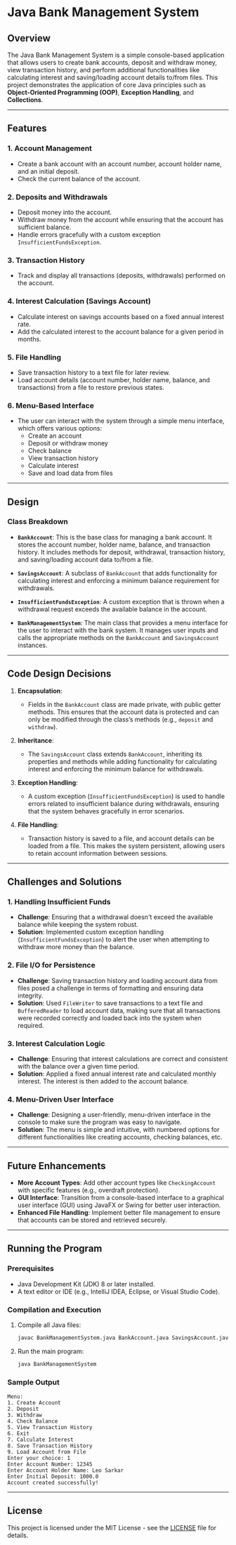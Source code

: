 
# Java Bank Management System

## Overview
The Java Bank Management System is a simple console-based application that allows users to create bank accounts, deposit and withdraw money, view transaction history, and perform additional functionalities like calculating interest and saving/loading account details to/from files. This project demonstrates the application of core Java principles such as **Object-Oriented Programming (OOP)**, **Exception Handling**, and **Collections**.

---

## Features

### 1. **Account Management**
- Create a bank account with an account number, account holder name, and an initial deposit.
- Check the current balance of the account.

### 2. **Deposits and Withdrawals**
- Deposit money into the account.
- Withdraw money from the account while ensuring that the account has sufficient balance. 
- Handle errors gracefully with a custom exception `InsufficientFundsException`.

### 3. **Transaction History**
- Track and display all transactions (deposits, withdrawals) performed on the account.

### 4. **Interest Calculation (Savings Account)**
- Calculate interest on savings accounts based on a fixed annual interest rate.
- Add the calculated interest to the account balance for a given period in months.

### 5. **File Handling**
- Save transaction history to a text file for later review.
- Load account details (account number, holder name, balance, and transactions) from a file to restore previous states.

### 6. **Menu-Based Interface**
- The user can interact with the system through a simple menu interface, which offers various options:
    - Create an account
    - Deposit or withdraw money
    - Check balance
    - View transaction history
    - Calculate interest
    - Save and load data from files

---

## Design

### Class Breakdown

- **`BankAccount`**: This is the base class for managing a bank account. It stores the account number, holder name, balance, and transaction history. It includes methods for deposit, withdrawal, transaction history, and saving/loading account data to/from a file.
  
- **`SavingsAccount`**: A subclass of `BankAccount` that adds functionality for calculating interest and enforcing a minimum balance requirement for withdrawals.
  
- **`InsufficientFundsException`**: A custom exception that is thrown when a withdrawal request exceeds the available balance in the account.
  
- **`BankManagementSystem`**: The main class that provides a menu interface for the user to interact with the bank system. It manages user inputs and calls the appropriate methods on the `BankAccount` and `SavingsAccount` instances.

---

## Code Design Decisions

1. **Encapsulation**:
   - Fields in the `BankAccount` class are made private, with public getter methods. This ensures that the account data is protected and can only be modified through the class’s methods (e.g., `deposit` and `withdraw`).

2. **Inheritance**:
   - The `SavingsAccount` class extends `BankAccount`, inheriting its properties and methods while adding functionality for calculating interest and enforcing the minimum balance for withdrawals.

3. **Exception Handling**:
   - A custom exception (`InsufficientFundsException`) is used to handle errors related to insufficient balance during withdrawals, ensuring that the system behaves gracefully in error scenarios.

4. **File Handling**:
   - Transaction history is saved to a file, and account details can be loaded from a file. This makes the system persistent, allowing users to retain account information between sessions.

---

## Challenges and Solutions

### 1. **Handling Insufficient Funds**
   - **Challenge**: Ensuring that a withdrawal doesn't exceed the available balance while keeping the system robust.
   - **Solution**: Implemented custom exception handling (`InsufficientFundsException`) to alert the user when attempting to withdraw more money than the balance.

### 2. **File I/O for Persistence**
   - **Challenge**: Saving transaction history and loading account data from files posed a challenge in terms of formatting and ensuring data integrity.
   - **Solution**: Used `FileWriter` to save transactions to a text file and `BufferedReader` to load account data, making sure that all transactions were recorded correctly and loaded back into the system when required.

### 3. **Interest Calculation Logic**
   - **Challenge**: Ensuring that interest calculations are correct and consistent with the balance over a given time period.
   - **Solution**: Applied a fixed annual interest rate and calculated monthly interest. The interest is then added to the account balance.

### 4. **Menu-Driven User Interface**
   - **Challenge**: Designing a user-friendly, menu-driven interface in the console to make sure the program was easy to navigate.
   - **Solution**: The menu is simple and intuitive, with numbered options for different functionalities like creating accounts, checking balances, etc.

---

## Future Enhancements
- **More Account Types**: Add other account types like `CheckingAccount` with specific features (e.g., overdraft protection).
- **GUI Interface**: Transition from a console-based interface to a graphical user interface (GUI) using JavaFX or Swing for better user interaction.
- **Enhanced File Handling**: Implement better file management to ensure that accounts can be stored and retrieved securely.

---

## Running the Program

### Prerequisites
- Java Development Kit (JDK) 8 or later installed.
- A text editor or IDE (e.g., IntelliJ IDEA, Eclipse, or Visual Studio Code).

### Compilation and Execution
1. Compile all Java files:
   ```bash
   javac BankManagementSystem.java BankAccount.java SavingsAccount.java InsufficientFundsException.java
   ```

2. Run the main program:
   ```bash
   java BankManagementSystem
   ```

### Sample Output
```
Menu:
1. Create Account
2. Deposit
3. Withdraw
4. Check Balance
5. View Transaction History
6. Exit
7. Calculate Interest
8. Save Transaction History
9. Load Account from File
Enter your choice: 1
Enter Account Number: 12345
Enter Account Holder Name: Leo Sarkar
Enter Initial Deposit: 1000.0
Account created successfully!
```

---

## License

This project is licensed under the MIT License - see the [LICENSE](LICENSE) file for details.


